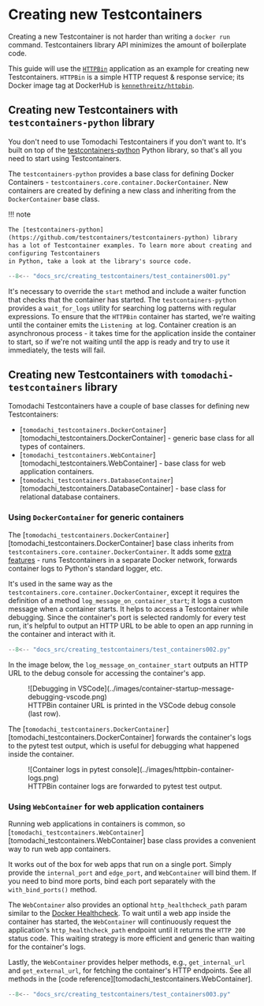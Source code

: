 # Creating new Testcontainers

Creating a new Testcontainer is not harder than writing a `docker run` command.
Testcontainers library API minimizes the amount of boilerplate code.

This guide will use the [`HTTPBin`](https://httpbin.org/) application as an example for creating new Testcontainers.
`HTTPBin` is a simple HTTP request & response service;
its Docker image tag at DockerHub is [`kennethreitz/httpbin`](https://hub.docker.com/r/kennethreitz/httpbin).

## Creating new Testcontainers with `testcontainers-python` library

You don't need to use Tomodachi Testcontainers if you don't want to.
It's built on top of the [testcontainers-python](https://github.com/testcontainers/testcontainers-python) Python library,
so that's all you need to start using Testcontainers.

The `testcontainers-python` provides a base class for defining Docker Containers - `testcontainers.core.container.DockerContainer`.
New containers are created by defining a new class and inheriting from the `DockerContainer` base class.

!!! note

    The [testcontainers-python](https://github.com/testcontainers/testcontainers-python) library
    has a lot of Testcontainer examples. To learn more about creating and configuring Testcontainers
    in Python, take a look at the library's source code.

```py hl_lines="5-6 11 18"
--8<-- "docs_src/creating_testcontainers/test_containers001.py"
```

It's necessary to override the `start` method and include a waiter function that checks that the container has started.
The `testcontainers-python` provides a `wait_for_logs` utility for searching log patterns with regular expressions.
To ensure that the `HTTPBin` container has started, we're waiting until the container emits the `Listening at` log.
Container creation is an asynchronous process - it takes time for the application inside the container to start,
so if we're not waiting until the app is ready and try to use it immediately, the tests will fail.

## Creating new Testcontainers with `tomodachi-testcontainers` library

Tomodachi Testcontainers have a couple of base classes for defining new Testcontainers:

- [`tomodachi_testcontainers.DockerContainer`][tomodachi_testcontainers.DockerContainer] - generic base class for all types of containers.
- [`tomodachi_testcontainers.WebContainer`][tomodachi_testcontainers.WebContainer] - base class for web application containers.
- [`tomodachi_testcontainers.DatabaseContainer`][tomodachi_testcontainers.DatabaseContainer] - base class for relational database containers.

### Using `DockerContainer` for generic containers

The [`tomodachi_testcontainers.DockerContainer`][tomodachi_testcontainers.DockerContainer]
base class inherits from `testcontainers.core.container.DockerContainer`.
It adds some [extra features](../features.md) - runs Testcontainers in a separate Docker network,
forwards container logs to Python's standard logger, etc.

It's used in the same way as the `testcontainers.core.container.DockerContainer`,
except it requires the definition of a method `log_message_on_container_start`;
it logs a custom message when a container starts. It helps to access a Testcontainer while debugging.
Since the container's port is selected randomly for every test run, it's helpful to output an HTTP URL
to be able to open an app running in the container and interact with it.

```py hl_lines="7-8 16-17"
--8<-- "docs_src/creating_testcontainers/test_containers002.py"
```

In the image below, the `log_message_on_container_start` outputs an HTTP URL to the debug console
for accessing the container's app.

<figure markdown>
  ![Debugging in VSCode](../images/container-startup-message-debugging-vscode.png)
  <figcaption>HTTPBin container URL is printed in the VSCode debug console (last row).</figcaption>
</figure>

The [`tomodachi_testcontainers.DockerContainer`][tomodachi_testcontainers.DockerContainer]
forwards the container's logs to the pytest test output, which is useful
for debugging what happened inside the container.

<figure markdown>
  ![Container logs in pytest console](../images/httpbin-container-logs.png)
  <figcaption>HTTPBin container logs are forwarded to pytest test output.</figcaption>
</figure>

### Using `WebContainer` for web application containers

Running web applications in containers is common, so
[`tomodachi_testcontainers.WebContainer`][tomodachi_testcontainers.WebContainer]
base class provides a convenient way to run web app containers.

It works out of the box for web apps that run on a single port.
Simply provide the `internal_port` and `edge_port`, and `WebContainer` will bind them.
If you need to bind more ports, bind each port separately with the `with_bind_ports()` method.

The `WebContainer` also provides an optional `http_healthcheck_path` param
similar to the [Docker Healthcheck](https://docs.docker.com/engine/reference/builder/#healthcheck).
To wait until a web app inside the container has started, the `WebContainer`
will continuously request the application's `http_healthcheck_path` endpoint until it returns
the `HTTP 200` status code. This waiting strategy is more efficient and generic
than waiting for the container's logs.

Lastly, the `WebContainer` provides helper methods, e.g.,
`get_internal_url` and `get_external_url`, for fetching the container's HTTP endpoints.
See all methods in the [code reference][tomodachi_testcontainers.WebContainer].

```py hl_lines="6 14-16 30"
--8<-- "docs_src/creating_testcontainers/test_containers003.py"
```
